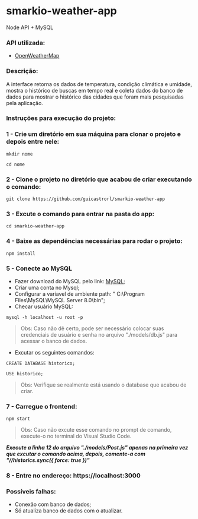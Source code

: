 # smarkio-weather-app

Node API + MySQL

### API utilizada:

- [OpenWeatherMap](https://openweathermap.com)

### Descrição:

  A interface retorna os dados de temperatura, condição climática e umidade, mostra o histórico de buscas em tempo real e coleta dados do banco de dados para mostrar o histórico das cidades que foram mais pesquisadas pela aplicação.

### Instruções para execução do projeto:

### 1 - Crie um diretório em sua máquina para clonar o projeto e depois entre nele:
```
mkdir nome
```
```
cd nome
```

### 2 - Clone o projeto no diretório que acabou de criar executando o comando:
```
git clone https://github.com/guicastrorl/smarkio-weather-app
```

### 3 - Excute o comando para entrar na pasta do app:
```
cd smarkio-weather-app
```

### 4 - Baixe as dependências necessárias para rodar o projeto:
```
npm install
```

### 5 - Conecte ao MySQL
- Fazer download do MySQL pelo link: [MySQL](https://www.mysql.com/downloads/);
- Criar uma conta no Mysql;
- Configurar a variavel de ambiente path: " C:\Program Files\MySQL\MySQL Server 8.0\bin";
- Checar usuário MySQL:
```
mysql -h localhost -u root -p
```
> Obs: Caso não dê certo, pode ser necessário colocar suas credenciais de usuário e senha no arquivo "./models/db.js" para acessar o banco de dados. 

- Excutar os seguintes comandos:
```
CREATE DATABASE historico;
```
```
USE historico;
```
> Obs: Verifique se realmente está usando o database que acabou de criar.

### 7 - Carregue o frontend:
```
npm start
```

> Obs: Caso não excute esse comando no prompt de comando, execute-o no terminal do Visual Studio Code.

***Execute a linha 12 do arquivo "./models/Post.js" apenas na primeira vez que excutar o comando acima, depois, comente-a com "//historics.sync({ force: true })"***

### 8 - Entre no endereço: https://localhost:3000

### Possíveis falhas:
- Conexão com banco de dados;
- Só atualiza banco de dados com o atualizar.
